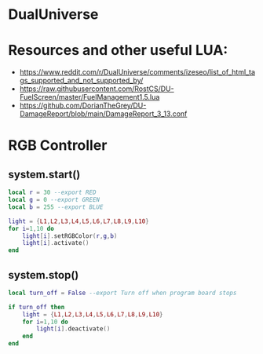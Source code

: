 # DualUniverse

# Resources and other useful LUA:

- https://www.reddit.com/r/DualUniverse/comments/izeseo/list_of_html_tags_supported_and_not_supported_by/
- https://raw.githubusercontent.com/RostCS/DU-FuelScreen/master/FuelManagement1.5.lua
- https://github.com/DorianTheGrey/DU-DamageReport/blob/main/DamageReport_3_13.conf


# RGB Controller 
## system.start()

```lua
local r = 30 --export RED
local g = 0 --export GREEN
local b = 255 --export BLUE

light = {L1,L2,L3,L4,L5,L6,L7,L8,L9,L10}
for i=1,10 do      
    light[i].setRGBColor(r,g,b)
    light[i].activate()
end
```

## system.stop()

```lua
local turn_off = False --export Turn off when program board stops

if turn_off then
	light = {L1,L2,L3,L4,L5,L6,L7,L8,L9,L10}
	for i=1,10 do
    	light[i].deactivate()
	end
end
```
